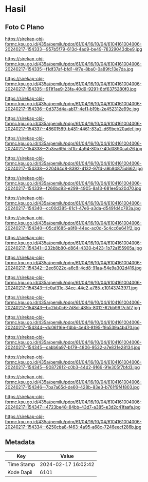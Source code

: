 # Hasil

## Foto C Plano

https://sirekap-obj-formc.kpu.go.id/435a/pemilu/pdpr/61/04/16/10/04/6104161004006-20240217-154333--957b5f79-613d-4ad9-be49-78329043dbe9.jpg

https://sirekap-obj-formc.kpu.go.id/435a/pemilu/pdpr/61/04/16/10/04/6104161004006-20240217-154335--f1df37af-bfd1-4f7e-8ba0-0a89fc13e7da.jpg

https://sirekap-obj-formc.kpu.go.id/435a/pemilu/pdpr/61/04/16/10/04/6104161004006-20240217-154335--911f1ae9-23fa-40d9-9291-6bf6375280f0.jpg

https://sirekap-obj-formc.kpu.go.id/435a/pemilu/pdpr/61/04/16/10/04/6104161004006-20240217-154336--0d373d4a-ab17-4ef1-b19b-2e452312e99c.jpg

https://sirekap-obj-formc.kpu.go.id/435a/pemilu/pdpr/61/04/16/10/04/6104161004006-20240217-154337--48601589-b481-4461-83a2-d69beb20adef.jpg

https://sirekap-obj-formc.kpu.go.id/435a/pemilu/pdpr/61/04/16/10/04/6104161004006-20240217-154338--2b3ea69d-5f1b-4a94-80b7-40d0890cab26.jpg

https://sirekap-obj-formc.kpu.go.id/435a/pemilu/pdpr/61/04/16/10/04/6104161004006-20240217-154338--320464d8-8392-4132-97f4-a9b94875d662.jpg

https://sirekap-obj-formc.kpu.go.id/435a/pemilu/pdpr/61/04/16/10/04/6104161004006-20240217-154339--f260bd93-e299-4905-8a13-681ee5b20d70.jpg

https://sirekap-obj-formc.kpu.go.id/435a/pemilu/pdpr/61/04/16/10/04/6104161004006-20240217-154340--cc00d385-61c1-47e6-a3da-d5491d4c783a.jpg

https://sirekap-obj-formc.kpu.go.id/435a/pemilu/pdpr/61/04/16/10/04/6104161004006-20240217-154340--05cd1685-a8f8-44ec-ac0d-5c4cc6e641f2.jpg

https://sirekap-obj-formc.kpu.go.id/435a/pemilu/pdpr/61/04/16/10/04/6104161004006-20240217-154341--232b8b80-d864-4330-b423-1b72a155905a.jpg

https://sirekap-obj-formc.kpu.go.id/435a/pemilu/pdpr/61/04/16/10/04/6104161004006-20240217-154342--2ec6022c-a6c8-4cd8-91aa-54e9a302d416.jpg

https://sirekap-obj-formc.kpu.go.id/435a/pemilu/pdpr/61/04/16/10/04/6104161004006-20240217-154343--fc0af31e-34ec-44e2-a785-e10143743971.jpg

https://sirekap-obj-formc.kpu.go.id/435a/pemilu/pdpr/61/04/16/10/04/6104161004006-20240217-154343--bc2bb0c6-7d8d-485b-8012-62bb99f7c5f7.jpg

https://sirekap-obj-formc.kpu.go.id/435a/pemilu/pdpr/61/04/16/10/04/6104161004006-20240217-154344--dc06116e-f4bb-4e43-8195-f9a539a4bd70.jpg

https://sirekap-obj-formc.kpu.go.id/435a/pemilu/pdpr/61/04/16/10/04/6104161004006-20240217-154345--cabb6a97-b179-4806-9532-a7e831e28134.jpg

https://sirekap-obj-formc.kpu.go.id/435a/pemilu/pdpr/61/04/16/10/04/6104161004006-20240217-154345--90872812-c0b3-44d2-9169-91e305f7bfd3.jpg

https://sirekap-obj-formc.kpu.go.id/435a/pemilu/pdpr/61/04/16/10/04/6104161004006-20240217-154346--7ba7a65d-de60-428b-83e3-b761f9f4f803.jpg

https://sirekap-obj-formc.kpu.go.id/435a/pemilu/pdpr/61/04/16/10/04/6104161004006-20240217-154347--4723be48-84bb-43d7-a385-e3d2c41faafa.jpg

https://sirekap-obj-formc.kpu.go.id/435a/pemilu/pdpr/61/04/16/10/04/6104161004006-20240217-154334--6250cba8-f463-4a95-a68c-7246eecf286b.jpg


## Metadata

| Key        | Value               |
| ---------- | ------------------- |
| Time Stamp | 2024-02-17 16:02:42 |
| Kode Dapil | 6101                |



